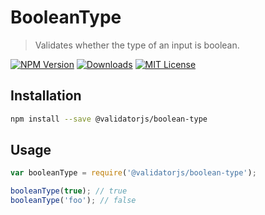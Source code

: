 # BooleanType

> Validates whether the type of an input is boolean.

[![NPM Version](https://img.shields.io/npm/v/@validatorjs/boolean-type.svg)](https://www.npmjs.com/package/@validatorjs/boolean-type)
[![Downloads](https://img.shields.io/npm/dt/@validatorjs/boolean-type.svg)](https://www.npmjs.com/package/@validatorjs/boolean-type)
[![MIT License](https://img.shields.io/npm/l/@validatorjs/boolean-type.svg)](../../LICENSE)

## Installation

```bash
npm install --save @validatorjs/boolean-type
```

## Usage

```js
var booleanType = require('@validatorjs/boolean-type');

booleanType(true); // true
booleanType('foo'); // false
```
